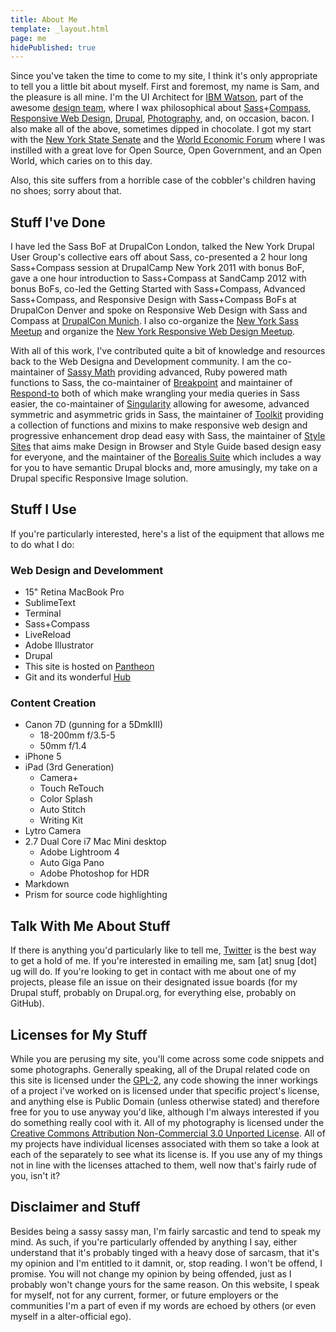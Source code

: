 ```yaml
---
title: About Me
template: _layout.html
page: me
hidePublished: true
---
```

Since you've taken the time to come to my site, I think it's only appropriate to tell you a little bit about myself. First and foremost, my name is Sam, and the pleasure is all mine. I'm the UI Architect for [IBM Watson](http://www.ibm.com/smarterplanet/us/en/ibmwatson/), part of the awesome [design team](http://www.ibm.com/design/), where I wax philosophical about [Sass](http://www.sass-lang.com)+[Compass](http://www.compass-style.com), [Responsive Web Design](/musings/principles-responsive-web-design), [Drupal](http://www.drupal.org), [Photography](/gallery), and, on occasion, bacon. I also make all of the above, sometimes dipped in chocolate. I got my start with the [New York State Senate](http://www.nysenate.gov) and the [World Economic Forum](http://www.weforum.org) where I was instilled with a great love for Open Source, Open Government, and an Open World, which caries on to this day.

Also, this site suffers from a horrible case of the cobbler's children having no shoes; sorry about that.

## Stuff I've Done

I have led the Sass BoF at DrupalCon London, talked the New York Drupal User Group's collective ears off about Sass, co-presented a 2 hour long Sass+Compass session at DrupalCamp New York 2011 with bonus BoF, gave a one hour introduction to Sass+Compass at SandCamp 2012 with bonus BoFs, co-led the Getting Started with Sass+Compass, Advanced Sass+Compass, and Responsive Design with Sass+Compass BoFs at DrupalCon Denver and spoke on Responsive Web Design with Sass and Compass at [DrupalCon Munich](http://snugug.com/munich). I also co-organize the [New York Sass Meetup](http://meetup.com/nyc-sass) and organize the [New York Responsive Web Design Meetup](http://meetup.com/rwd-nyc).

With all of this work, I've contributed quite a bit of knowledge and resources back to the Web Designa and Development community. I am the co-maintainer of [Sassy Math](github.com/scottkellum/Sassy-math) providing advanced, Ruby powered math functions to Sass, the co-maintainer of [Breakpoint](http://github.com/canarymason/breakpoint) and maintainer of [Respond-to](http://github.com/snugug/respond-to) both of which make wrangling your media queries in Sass easier, the co-maintainer of [Singularity](https://github.com/scottkellum/singularity) allowing for awesome, advanced symmetric and asymmetric grids in Sass, the maintainer of [Toolkit](https://github.com/snugug/toolkit) providing a collection of functions and mixins to make responsive web design and progressive enhancement drop dead easy with Sass, the maintainer of [Style Sites](https://github.com/snugug/style-sites) that aims make Design in Browser and Style Guide based design easy for everyone, and the maintainer of the [Borealis Suite](http://drupal.org/project/borealis) which includes a way for you to have semantic Drupal blocks and, more amusingly, my take on a Drupal specific Responsive Image solution.

## Stuff I Use

If you're particularly interested, here's a list of the equipment that allows me to do what I do:

### Web Design and Develomment
* 15" Retina MacBook Pro
* SublimeText
* Terminal
* Sass+Compass
* LiveReload
* Adobe Illustrator
* Drupal
* This site is hosted on [Pantheon](http://www.getpantheon.com)
* Git and its wonderful [Hub](http://github.com/snugug)

### Content Creation
* Canon 7D (gunning for a 5DmkIII)
  * 18-200mm f/3.5-5
  * 50mm f/1.4
* iPhone 5
* iPad (3rd Generation)
  * Camera+
  * Touch ReTouch
  * Color Splash
  * Auto Stitch
  * Writing Kit
* Lytro Camera
* 2.7 Dual Core i7 Mac Mini desktop
  * Adobe Lightroom 4
  * Auto Giga Pano
  * Adobe Photoshop for HDR
* Markdown
* Prism for source code highlighting

## Talk With Me About Stuff

If there is anything you'd particularly like to tell me, [Twitter](http://www.twitter.com/Snugug) is the best way to get a hold of me. If you're interested in emailing me, sam [at] snug [dot] ug will do. If you're looking to get in contact with me about one of my projects, please file an issue on their designated issue boards (for my Drupal stuff, probably on Drupal.org, for everything else, probably on GitHub).

## Licenses for My Stuff

While you are perusing my site, you'll come across some code snippets and some photographs. Generally speaking, all of the Drupal related code on this site is licensed under the [GPL-2](http://www.gnu.org/licenses/gpl-2.0.html), any code showing the inner workings of a project i've worked on is licensed under that specific project's license, and anything else is Public Domain (unless otherwise stated) and therefore free for you to use anyway you'd like, although I'm always interested if you do something really cool with it. All of my photography is licensed under the [Creative Commons Attribution Non-Commercial 3.0 Unported License](http://creativecommons.org/licenses/by-nc/3.0/). All of my projects have individual licenses associated with them so take a look at each of the separately to see what its license is. If you use any of my things not in line with the licenses attached to them, well now that's fairly rude of you, isn't it?

## Disclaimer and Stuff

Besides being a sassy sassy man, I'm fairly sarcastic and tend to speak my mind. As such, if you're particularly offended by anything I say, either understand that it's probably tinged with a heavy dose of sarcasm, that it's my opinion and I'm entitled to it damnit, or, stop reading. I won't be offend, I promise. You will not change my opinion by being offended, just as I probably won't change yours for the same reason. On this website, I speak for myself, not for any current, former, or future employers or the communities I'm a part of even if my words are echoed by others (or even myself in a alter-official ego). 
